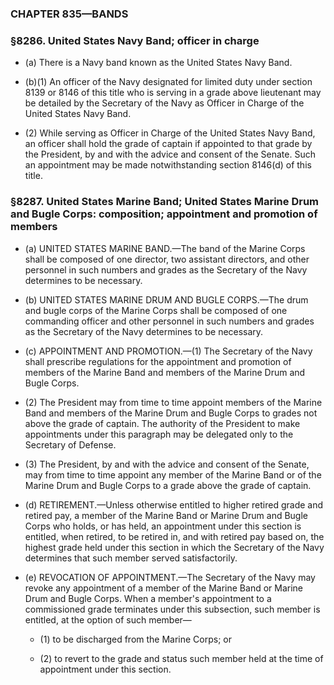### **CHAPTER 835—BANDS**

### §8286. United States Navy Band; officer in charge
* (a) There is a Navy band known as the United States Navy Band.

* (b)(1) An officer of the Navy designated for limited duty under section 8139 or 8146 of this title who is serving in a grade above lieutenant may be detailed by the Secretary of the Navy as Officer in Charge of the United States Navy Band.

* (2) While serving as Officer in Charge of the United States Navy Band, an officer shall hold the grade of captain if appointed to that grade by the President, by and with the advice and consent of the Senate. Such an appointment may be made notwithstanding section 8146(d) of this title.

### §8287. United States Marine Band; United States Marine Drum and Bugle Corps: composition; appointment and promotion of members
* (a) UNITED STATES MARINE BAND.—The band of the Marine Corps shall be composed of one director, two assistant directors, and other personnel in such numbers and grades as the Secretary of the Navy determines to be necessary.

* (b) UNITED STATES MARINE DRUM AND BUGLE CORPS.—The drum and bugle corps of the Marine Corps shall be composed of one commanding officer and other personnel in such numbers and grades as the Secretary of the Navy determines to be necessary.

* (c) APPOINTMENT AND PROMOTION.—(1) The Secretary of the Navy shall prescribe regulations for the appointment and promotion of members of the Marine Band and members of the Marine Drum and Bugle Corps.

* (2) The President may from time to time appoint members of the Marine Band and members of the Marine Drum and Bugle Corps to grades not above the grade of captain. The authority of the President to make appointments under this paragraph may be delegated only to the Secretary of Defense.

* (3) The President, by and with the advice and consent of the Senate, may from time to time appoint any member of the Marine Band or of the Marine Drum and Bugle Corps to a grade above the grade of captain.

* (d) RETIREMENT.—Unless otherwise entitled to higher retired grade and retired pay, a member of the Marine Band or Marine Drum and Bugle Corps who holds, or has held, an appointment under this section is entitled, when retired, to be retired in, and with retired pay based on, the highest grade held under this section in which the Secretary of the Navy determines that such member served satisfactorily.

* (e) REVOCATION OF APPOINTMENT.—The Secretary of the Navy may revoke any appointment of a member of the Marine Band or Marine Drum and Bugle Corps. When a member's appointment to a commissioned grade terminates under this subsection, such member is entitled, at the option of such member—

  * (1) to be discharged from the Marine Corps; or

  * (2) to revert to the grade and status such member held at the time of appointment under this section.